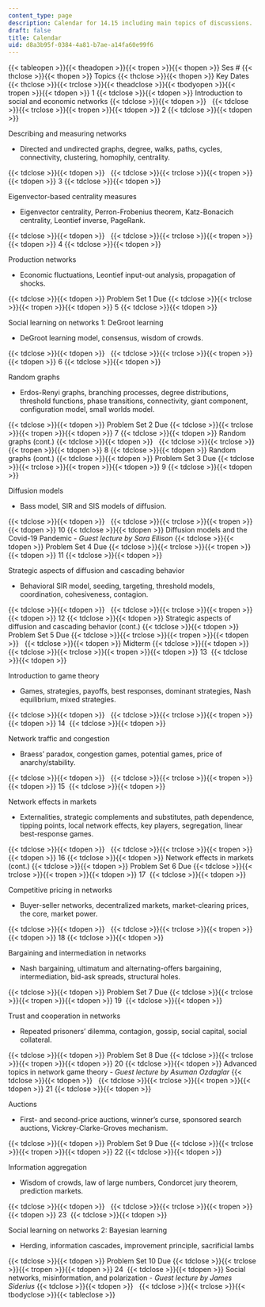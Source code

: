 ```yaml
---
content_type: page
description: Calendar for 14.15 including main topics of discussions.
draft: false
title: Calendar
uid: d8a3b95f-0384-4a81-b7ae-a14fa60e99f6
---
```

{{< tableopen >}}{{< theadopen >}}{{< tropen >}}{{< thopen >}}
Ses #
{{< thclose >}}{{< thopen >}}
Topics
{{< thclose >}}{{< thopen >}}
Key Dates
{{< thclose >}}{{< trclose >}}{{< theadclose >}}{{< tbodyopen >}}{{< tropen >}}{{< tdopen >}}
1
{{< tdclose >}}{{< tdopen >}}
Introduction to social and economic networks
{{< tdclose >}}{{< tdopen >}}
 
{{< tdclose >}}{{< trclose >}}{{< tropen >}}{{< tdopen >}}
2
{{< tdclose >}}{{< tdopen >}}

Describing and measuring networks 

- Directed and undirected graphs, degree, walks, paths, cycles, connectivity, clustering, homophily, centrality. 

{{< tdclose >}}{{< tdopen >}}
 
{{< tdclose >}}{{< trclose >}}{{< tropen >}}{{< tdopen >}}
3
{{< tdclose >}}{{< tdopen >}}

Eigenvector-based centrality measures 

- Eigenvector centrality, Perron-Frobenius theorem, Katz-Bonacich centrality, Leontief inverse, PageRank. 

{{< tdclose >}}{{< tdopen >}}
 
{{< tdclose >}}{{< trclose >}}{{< tropen >}}{{< tdopen >}}
4
{{< tdclose >}}{{< tdopen >}}

Production networks 

- Economic fluctuations, Leontief input-out analysis, propagation of shocks.

{{< tdclose >}}{{< tdopen >}}
Problem Set 1 Due
{{< tdclose >}}{{< trclose >}}{{< tropen >}}{{< tdopen >}}
5
{{< tdclose >}}{{< tdopen >}}

Social learning on networks 1: DeGroot learning 

- DeGroot learning model, consensus, wisdom of crowds.

{{< tdclose >}}{{< tdopen >}}
 
{{< tdclose >}}{{< trclose >}}{{< tropen >}}{{< tdopen >}}
6
{{< tdclose >}}{{< tdopen >}}

Random graphs

- Erdos-Renyi graphs, branching processes, degree distributions, threshold functions, phase transitions, connectivity, giant component, configuration model, small worlds model. 

{{< tdclose >}}{{< tdopen >}}
Problem Set 2 Due
{{< tdclose >}}{{< trclose >}}{{< tropen >}}{{< tdopen >}}
7
{{< tdclose >}}{{< tdopen >}}
Random graphs (cont.)
{{< tdclose >}}{{< tdopen >}}
 
{{< tdclose >}}{{< trclose >}}{{< tropen >}}{{< tdopen >}}
8
{{< tdclose >}}{{< tdopen >}}
Random graphs (cont.)
{{< tdclose >}}{{< tdopen >}}
Problem Set 3 Due
{{< tdclose >}}{{< trclose >}}{{< tropen >}}{{< tdopen >}}
9
{{< tdclose >}}{{< tdopen >}}

Diffusion models 

- Bass model, SIR and SIS models of diffusion.

{{< tdclose >}}{{< tdopen >}}
 
{{< tdclose >}}{{< trclose >}}{{< tropen >}}{{< tdopen >}}
10
{{< tdclose >}}{{< tdopen >}}
Diffusion models and the Covid-19 Pandemic - *Guest lecture by Sara Ellison*
{{< tdclose >}}{{< tdopen >}}
Problem Set 4 Due
{{< tdclose >}}{{< trclose >}}{{< tropen >}}{{< tdopen >}}
11
{{< tdclose >}}{{< tdopen >}}

Strategic aspects of diffusion and cascading behavior 

- Behavioral SIR model, seeding, targeting, threshold models, coordination, cohesiveness, contagion.

{{< tdclose >}}{{< tdopen >}}
 
{{< tdclose >}}{{< trclose >}}{{< tropen >}}{{< tdopen >}}
12
{{< tdclose >}}{{< tdopen >}}
Strategic aspects of diffusion and cascading behavior (cont.)
{{< tdclose >}}{{< tdopen >}}
Problem Set 5 Due
{{< tdclose >}}{{< trclose >}}{{< tropen >}}{{< tdopen >}}
 
{{< tdclose >}}{{< tdopen >}}
Midterm
{{< tdclose >}}{{< tdopen >}}
 
{{< tdclose >}}{{< trclose >}}{{< tropen >}}{{< tdopen >}}
13 
{{< tdclose >}}{{< tdopen >}}

Introduction to game theory 

- Games, strategies, payoffs, best responses, dominant strategies, Nash equilibrium, mixed strategies.

{{< tdclose >}}{{< tdopen >}}
 
{{< tdclose >}}{{< trclose >}}{{< tropen >}}{{< tdopen >}}
14 
{{< tdclose >}}{{< tdopen >}}

Network traffic and congestion 

- Braess’ paradox, congestion games, potential games, price of anarchy/stability.

{{< tdclose >}}{{< tdopen >}}
 
{{< tdclose >}}{{< trclose >}}{{< tropen >}}{{< tdopen >}}
15 
{{< tdclose >}}{{< tdopen >}}

Network effects in markets 

- Externalities, strategic complements and substitutes, path dependence, tipping points, local network effects, key players, segregation, linear best-response games.

{{< tdclose >}}{{< tdopen >}}
 
{{< tdclose >}}{{< trclose >}}{{< tropen >}}{{< tdopen >}}
16
{{< tdclose >}}{{< tdopen >}}
Network effects in markets (cont.)
{{< tdclose >}}{{< tdopen >}}
Problem Set 6 Due
{{< tdclose >}}{{< trclose >}}{{< tropen >}}{{< tdopen >}}
17 
{{< tdclose >}}{{< tdopen >}}

Competitive pricing in networks 

- Buyer-seller networks, decentralized markets, market-clearing prices, the core, market power.

{{< tdclose >}}{{< tdopen >}}
 
{{< tdclose >}}{{< trclose >}}{{< tropen >}}{{< tdopen >}}
18
{{< tdclose >}}{{< tdopen >}}

Bargaining and intermediation in networks 

- Nash bargaining, ultimatum and alternating-offers bargaining, intermediation, bid-ask spreads, structural holes.

{{< tdclose >}}{{< tdopen >}}
Problem Set 7 Due
{{< tdclose >}}{{< trclose >}}{{< tropen >}}{{< tdopen >}}
19 
{{< tdclose >}}{{< tdopen >}}

Trust and cooperation in networks 

- Repeated prisoners’ dilemma, contagion, gossip, social capital, social collateral.

{{< tdclose >}}{{< tdopen >}}
Problem Set 8 Due
{{< tdclose >}}{{< trclose >}}{{< tropen >}}{{< tdopen >}}
20
{{< tdclose >}}{{< tdopen >}}
Advanced topics in network game theory - *Guest lecture by Asuman Ozdaglar*
{{< tdclose >}}{{< tdopen >}}
 
{{< tdclose >}}{{< trclose >}}{{< tropen >}}{{< tdopen >}}
21
{{< tdclose >}}{{< tdopen >}}

Auctions 

- First- and second-price auctions, winner’s curse, sponsored search auctions, Vickrey-Clarke-Groves mechanism.

{{< tdclose >}}{{< tdopen >}}
Problem Set 9 Due
{{< tdclose >}}{{< trclose >}}{{< tropen >}}{{< tdopen >}}
22
{{< tdclose >}}{{< tdopen >}}

Information aggregation 

- Wisdom of crowds, law of large numbers, Condorcet jury theorem, prediction markets.

{{< tdclose >}}{{< tdopen >}}
 
{{< tdclose >}}{{< trclose >}}{{< tropen >}}{{< tdopen >}}
23 
{{< tdclose >}}{{< tdopen >}}

Social learning on networks 2: Bayesian learning 

- Herding, information cascades, improvement principle, sacrificial lambs 

{{< tdclose >}}{{< tdopen >}}
Problem Set 10 Due
{{< tdclose >}}{{< trclose >}}{{< tropen >}}{{< tdopen >}}
24 
{{< tdclose >}}{{< tdopen >}}
Social networks, misinformation, and polarization - *Guest lecture by James Siderius*
{{< tdclose >}}{{< tdopen >}}
 
{{< tdclose >}}{{< trclose >}}{{< tbodyclose >}}{{< tableclose >}}